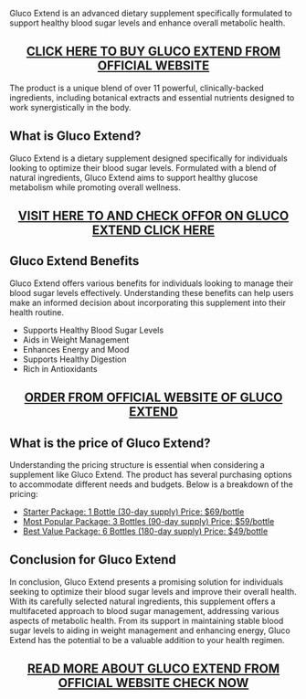 <p>Gluco Extend is an advanced dietary supplement specifically formulated to support healthy blood sugar levels and enhance overall metabolic health.</p>
<h2 style="text-align: center;"><a href="https://sale365day.com/get-gluco-extend">CLICK HERE TO BUY GLUCO EXTEND FROM OFFICIAL WEBSITE</a></h2>
<p>The product is a unique blend of over 11 powerful, clinically-backed ingredients, including botanical extracts and essential nutrients designed to work synergistically in the body.</p>
<h2 style="text-align: left;">What is Gluco Extend? </h2>
<p style="text-align: left;">Gluco Extend is a dietary supplement designed specifically for individuals looking to optimize their blood sugar levels. Formulated with a blend of natural ingredients, Gluco Extend aims to support healthy glucose metabolism while promoting overall wellness.</p>
<h2 style="text-align: center;"><a href="https://sale365day.com/get-gluco-extend">VISIT HERE TO AND CHECK OFFOR ON GLUCO EXTEND CLICK HERE</a></h2>
<h2 style="text-align: left;">Gluco Extend Benefits</h2>
<p style="text-align: left;">Gluco Extend offers various benefits for individuals looking to manage their blood sugar levels effectively. Understanding these benefits can help users make an informed decision about incorporating this supplement into their health routine.</p>
<ul style="text-align: left;">
<li>Supports Healthy Blood Sugar Levels</li>
<li>Aids in Weight Management</li>
<li>Enhances Energy and Mood</li>
<li>Supports Healthy Digestion</li>
<li>Rich in Antioxidants</li>
</ul>
<h2 style="text-align: center;"><a href="https://sale365day.com/get-gluco-extend">ORDER FROM OFFICIAL WEBSITE OF GLUCO EXTEND</a></h2>
<h2 style="text-align: left;">What is the price of Gluco Extend?</h2>
<p style="text-align: left;">Understanding the pricing structure is essential when considering a supplement like Gluco Extend. The product has several purchasing options to accommodate different needs and budgets. Below is a breakdown of the pricing:</p>
<ul style="text-align: left;">
<li><a href="https://sale365day.com/get-gluco-extend">Starter Package: 1 Bottle (30-day supply) Price: $69/bottle</a></li>
<li><a href="https://sale365day.com/get-gluco-extend">Most Popular Package: 3 Bottles (90-day supply) Price: $59/bottle</a></li>
<li><a href="https://sale365day.com/get-gluco-extend">Best Value Package: 6 Bottles (180-day supply) Price: $49/bottle</a></li>
</ul>
<h2 style="text-align: left;">Conclusion for Gluco Extend</h2>
<p style="text-align: left;">In conclusion, Gluco Extend presents a promising solution for individuals seeking to optimize their blood sugar levels and improve their overall health. With its carefully selected natural ingredients, this supplement offers a multifaceted approach to blood sugar management, addressing various aspects of metabolic health. From its support in maintaining stable blood sugar levels to aiding in weight management and enhancing energy, Gluco Extend has the potential to be a valuable addition to your health regimen.</p>
<h2 style="text-align: center;"><a href="https://sale365day.com/get-gluco-extend">READ MORE ABOUT GLUCO EXTEND FROM OFFICIAL WEBSITE CHECK NOW</a></h2>
